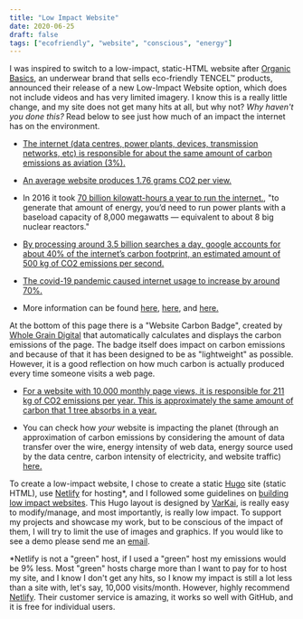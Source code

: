 ```yaml
---
title: "Low Impact Website"
date: 2020-06-25
draft: false
tags: ["ecofriendly", "website", "conscious", "energy"]
---
```




I was inspired to switch to a low-impact, static-HTML website after [Organic Basics](https://lowimpact.organicbasics.com/usd), an underwear brand that sells eco-friendly TENCEL™ products, announced their release of a new Low-Impact Website option, which does not include videos and has very limited imagery. I know this is a really little change, and my site does not get many hits at all, but why not? *Why haven't you done this?* Read below to see just how much of an impact the internet has on the environment.

- [The internet (data centres, power plants, devices, transmission networks, etc) is responsible for about the same amount of carbon emissions as aviation (3%).](https://www.bbc.com/future/article/20200305-why-your-internet-habits-are-not-as-clean-as-you-think#:~:text=If%20we%20were%20to%20rather,of%20carbon%20dioxide%20a%20year)

- [An average website produces 1.76 grams CO2 per view.](https://www.websitecarbon.com/) 

- In 2016 it took [70 billion kilowatt-hours a year to run the internet.](https://www.forbes.com/sites/christopherhelman/2016/06/28/how-much-electricity-does-it-take-to-run-the-internet/#3ab4384c1fff), "to generate that amount of energy, you’d need to run power plants with a baseload capacity of 8,000 megawatts — equivalent to about 8 big nuclear reactors." 

- [By processing around 3.5 billion searches a day, google accounts for about 40% of the internet’s carbon footprint, an estimated amount of 500 kg of CO2 emissions per second.](https://qz.com/1267709/every-google-search-results-in-co2-emissions-this-real-time-dataviz-shows-how-much/)

- [The covid-19 pandemic caused internet usage to increase by around 70%.](https://www.statista.com/statistics/1106607/device-usage-coronavirus-worldwide-by-country/)

- More information can be found [here](https://www.bbc.com/future/article/20200305-why-your-internet-habits-are-not-as-clean-as-you-think#:~:text=If%20we%20were%20to%20rather,of%20carbon%20dioxide%20a%20year), [here](https://theshiftproject.org/en/article/unsustainable-use-online-video/), and [here.](https://theicct.org/publications/co2-emissions-commercial-aviation-2018)


At the bottom of this page there is a "Website Carbon Badge", created by [Whole Grain Digital](https://www.wholegraindigital.com/) that automatically calculates and displays the carbon emissions of the page. The badge itself does impact on carbon emissions and because of that it has been designed to be as "lightweight" as possible. However, it is a good reflection on how much carbon is actually produced every time someone visits a web page.

- [For a website with 10,000 monthly page views, it is responsible for 211 kg of CO2 emissions per year. This is approximately the same amount of carbon that 1 tree absorbs in a year.](https://www.websitecarbon.com/website/alexandriaahluwalia-netlify-app/)

- You can check how *your* website is impacting the planet (through an approximation of carbon emissions by considering the amount of data transfer over the wire, energy intensity of web data, energy source used by the data centre, carbon intensity of electricity, and website traffic) [here.](https://www.websitecarbon.com/)


To create a low-impact website, I chose to create a static [Hugo](https://gohugo.io/) site (static HTML), use [Netlify](https://www.netlify.com/) for hosting*, and I followed some guidelines on [building low impact websites](https://gomakethings.com/building-low-impact-websites/). This Hugo layout is designed by [VarKai](https://varkai.com/), is really easy to modify/manage, and most importantly, is really low impact. To support my projects and showcase my work, but to be conscious of the impact of them, I will try to limit the use of images and graphics. If you would like to see a demo please send me an [email](mailto:lexi.ahluwalia@gmail.com).


<div id="wcb" class="wcb carbonbadge"></div>
<script src="https://unpkg.com/website-carbon-badges@^1/b.min.js" defer></script>

*Netlify is not a "green" host, if I used a "green" host my emissions would be 9% less. Most "green" hosts charge more than I want to pay for to host my site, and I know I don't get any hits, so I know my impact is still a lot less than a site with, let's say, 10,000 visits/month. However, highly recommend [Netlify](https://www.netlify.com/). Their customer service is amazing, it works so well with GitHub, and it is free for individual users. 